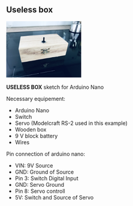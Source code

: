 ## Useless box

<img src="/DOC/useless_box_1.jpg" alt="drawing" width="200"/>

**USELESS BOX** sketch for Arduino Nano

Necessary equipement:
- Arduino Nano
- Switch
- Servo (Modelcraft RS-2 used in this example)
- Wooden box
- 9 V block battery
- Wires

Pin connection of arduino nano:
- VIN: 9V Source
- GND: Ground of Source
- Pin 3: Switch Digital Input
- GND: Servo Ground
- Pin 8: Servo controll
- 5V: Switch and Source of Servo

